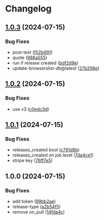 # Changelog

## [1.0.3](https://github.com/kostiantynvoiku/gha-allure/compare/v1.0.2...v1.0.3) (2024-07-15)


### Bug Fixes

* post-test ([f02b991](https://github.com/kostiantynvoiku/gha-allure/commit/f02b9916cec89b9fe8d982b3030a92d6e71e8fd2))
* quote ([988a555](https://github.com/kostiantynvoiku/gha-allure/commit/988a555c4ccc2dd45aaf33bc3011f8abd846a4ba))
* run if release created ([bdf2d9e](https://github.com/kostiantynvoiku/gha-allure/commit/bdf2d9e258715b5ec7354ef5a916b4f867453d13))
* update-browserslist-db@latest ([27b298e](https://github.com/kostiantynvoiku/gha-allure/commit/27b298e095391a0dedbea077499a35f44688ebae))

## [1.0.2](https://github.com/kostiantynvoiku/gha-allure/compare/v1.0.1...v1.0.2) (2024-07-15)


### Bug Fixes

* use v3 ([c0edc3d](https://github.com/kostiantynvoiku/gha-allure/commit/c0edc3dd489ff4459fcc679682f6995b4abd344e))

## [1.0.1](https://github.com/kostiantynvoiku/gha-allure/compare/v1.0.0...v1.0.1) (2024-07-15)


### Bug Fixes

* releases_created bool ([c791d8b](https://github.com/kostiantynvoiku/gha-allure/commit/c791d8b0ff1007a02071fec118caf872cc5171fc))
* releases_created on job level ([7da4ce1](https://github.com/kostiantynvoiku/gha-allure/commit/7da4ce1b06750ea841692a4c5ae2030a0f46d59b))
* stripe key ([76ff7e5](https://github.com/kostiantynvoiku/gha-allure/commit/76ff7e5265509fcb14571a545d22230d63f3cfa3))

## 1.0.0 (2024-07-15)


### Bug Fixes

* add token ([99bb2ae](https://github.com/kostiantynvoiku/gha-allure/commit/99bb2aee1c083aca294c8848310459aea5c7d84d))
* release-type ([a2b54f5](https://github.com/kostiantynvoiku/gha-allure/commit/a2b54f5774a897162aae7542c63f933c6fcb70b7))
* remove on_pull ([14fda4c](https://github.com/kostiantynvoiku/gha-allure/commit/14fda4c6b0967bebdf5c839832adb9fc4fc92095))
